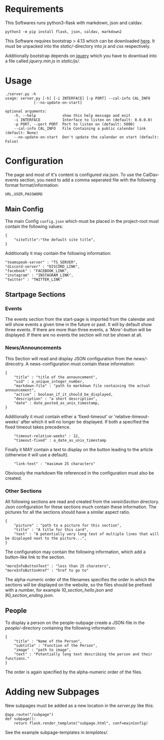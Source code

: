 # Requirements
This Softwares runs python3-flask with markdown, json and caldav.

    python3 -m pip install flask, json, caldav, markdown2

This Software requires bootstrap > 4.13 which can be downloaded [here](https://getbootstrap.com/docs/4.3/getting-started/download/). It must be unpacked into the *static/*-directory into *js* and *css* respectively.

Additionally bootstrap depends on [jquery](https://code.jquery.com) which you have to download into a file called *jquery.min.js* in *static/js/*.

# Usage

    ./server.py -h
    usage: server.py [-h] [-i INTERFACE] [-p PORT] --cal-info CAL_INFO
                 [--no-update-on-start]

    optional arguments:
        -h, --help            show this help message and exit
        -i INTERFACE          Interface to listen on (default: 0.0.0.0)
        -p PORT, --port PORT  Port to listen on (default: 5000)
        --cal-info CAL_INFO   File Containing a public calendar link (default: None)
        --no-update-on-start  Don't update the calendar on start (default: False)


# Configuration
The page and most of it's content is configured via json. To use the CalDav-events section, you need to add a comma seperated file with the following format format/information:

    URL,USER,PASSWORD

## Main Config
The main Config ``config.json`` which must be placed in the project-root must contain the following values:

    {
        "siteTitle":"the default site title",
    }

Additionally it may contain the following information:

    "teamspeak-server" : "TS_SERVER",
    "discord-server" : "DISCORD_LINK",
    "facebook" : "FACEBOOK_LINK",
    "instagram" : "INSTAGRAM_LINK",
    "twitter" : "TWITTER_LINK"

## Startpage Sections
### Events
The events section from the start-page is imported from the calendar and will show events a given time in the future or past. It will by default show three events. If there are more than three events, a *'More'*-button will be displayed. If there are no events the section will not be shown at all.

### News/Announcements
This Section will read and display JSON configuration from the *news/*-direcotry. A news-configuration must contain these information:

    {
	    "title" : "title of the announcement",
	    "uid" : a_unique_integer_number,
	    "markdown-file" : "path to markdown file containing the actual announcement",
	    "active" : boolean_if_it_should_be_displayed,
	    "description" : "a short description",
	    "date" : date_posted_as_unix_timestamp,
    }

Additionally it must contain either a 'fixed-timeout' or 'relative-timeout-weeks' after which it will no longer be displayed. If both a specified the fixed timeout takes precedence.

    	"timeout-relative-weeks" : 12,
    	"timeout-fixed" : a_date_as_unix_timestamp

Finally it MAY contain a text to display on the button leading to the article (otherwise it will use a default).

        "link-text" : "maximum 25 characters"

Obviously the markdown file referenced in the configuration must also be created.

### Other Sections
All following sections are read and created from the *vereinSection* directory. Json configuration for these sections much contain these information. The pictures for all the sections should have a similar aspect ratio.

    {
        "picture" : "path to a picture for this section",
        "title" : "A title for this card",
        "text" : "A potentially very long text of multiple lines that will be displayed next to the picture...",
    }

The configuration may contain the following information, which add a button-like link to the section.

    "moreInfoButtonText" : "less than 25 charaters",
    "moreInfoButtonHref" : "href to go to"

The alpha-numeric order of the filenames specifies the order in which the sections will be displayed on the website, so the files should be prefixed with a number, for example *10_section_hello.json* and *90_section_ending.json*.

## People
To display a person on the people-subpage create a JSON-file in the *people/*-directory containing the following information:

    {
        "title" : "Name of the Person",
        "subtitle" : "Function of the Person",
        "image" : "path to image",
        "text" : "Potentially long text describing the person and their functions."
    }

The order is again specified by the alpha-numeric order of the files.

# Adding new Subpages
New subpages must be added as a new location in the *server.py* like this:

    @app.route("/subpage")
    def subpage():
        return flask.render_template("subpage.html", conf=mainConfig)

See the example subpage-templates in *templates/*.
